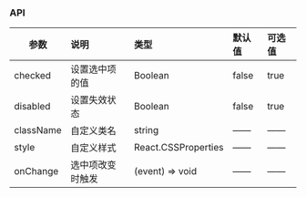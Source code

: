 ### API

| 参数         |说明        |类型 |默认值 |可选值 |
| ------------ | :----------------|:------- | :----- | :----- |
| checked |设置选中项的值 |Boolean |false |true |
| disabled      |设置失效状态  |Boolean |false |true |
| className      |自定义类名  |string |—— |—— |
| style      |自定义样式  |React.CSSProperties |—— |—— |
| onChange    | 选中项改变时触发 |       (event) => void |—— |—— |
